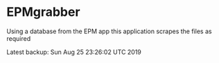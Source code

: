 # EPMgrabber
Using a database from the EPM app this application scrapes the files as required


Latest backup: Sun Aug 25 23:26:02 UTC 2019
